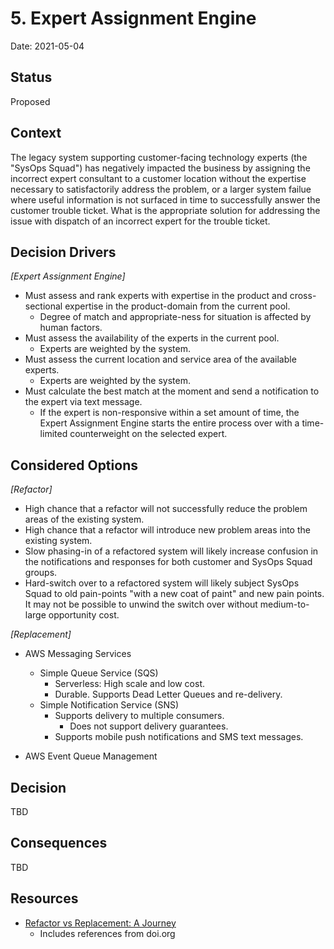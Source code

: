# 5. Expert Assignment Engine

Date: 2021-05-04

## Status

Proposed

## Context

<!-- The issue motivating this decision, and any context that influences or constrains the decision. -->
The legacy system supporting customer-facing technology experts (the "SysOps Squad") has negatively impacted the business by assigning the incorrect expert consultant to a customer location without the expertise necessary to satisfactorily address the problem, or a larger system failue where useful information is not surfaced in time to successfully answer the customer trouble ticket. What is the appropriate solution for addressing the issue with dispatch of an incorrect expert for the trouble ticket.

## Decision Drivers

*[Expert Assignment Engine]*

* Must assess and rank experts with expertise in the product and cross-sectional expertise in the product-domain from the current pool.
	* Degree of match and appropriate-ness for situation is affected by human factors.
* Must assess the availability of the experts in the current pool.
	* Experts are weighted by the system.
* Must assess the current location and service area of the available experts.
	* Experts are weighted by the system.
* Must calculate the best match at the moment and send a notification to the expert via text message.
	* If the expert is non-responsive within a set amount of time, the Expert Assignment Engine starts the entire process over with a time-limited counterweight on the selected expert. 

## Considered Options

*[Refactor]*

* High chance that a refactor will not successfully reduce the problem areas of the existing system.
* High chance that a refactor will introduce new problem areas into the existing system.
* Slow phasing-in of a refactored system will likely increase confusion in the notifications and responses for both customer and SysOps Squad groups.
* Hard-switch over to a refactored system will likely subject SysOps Squad to old pain-points "with a new coat of paint" and new pain points. It may not be possible to unwind the switch over without medium-to-large opportunity cost. 

*[Replacement]*

* AWS Messaging Services
	* Simple Queue Service (SQS)
		* Serverless: High scale and low cost.
		* Durable. Supports Dead Letter Queues and re-delivery.
	* Simple Notification Service (SNS)
		* Supports delivery to multiple consumers.
			* Does not support delivery guarantees.
		* Supports mobile push notifications and SMS text messages.
		
	
* AWS Event Queue Management


<!-- https://ndcworkshops.com/slot/converting-a-monolithic-app 
1. Strategies for getting started
1. Defining domains when working within a monolithic system
1. Evaluating current unit and integration tests for ability to support refactoring efforts
1. Implementing micro-services over a monolothic back-end
1. Converting historical-data access patterns to CQRS
1. Splitting, segmenting, and changing the business layer to stay within the domain
1. Communicating between domains with events and messaging
1. Dev-Ops considerations in a DDD world
-->

## Decision

<!-- The change that we're proposing or have agreed to implement. -->
TBD

## Consequences

<!-- What becomes easier or more difficult to do and any risks introduced by the change that will need to be mitigated. -->
TBD


## Resources
* [Refactor vs Replacement: A Journey](https://billthevestguy.com/2020/12/22/refactor-vs-replacement-a-journey/)
	* Includes references from doi.org
